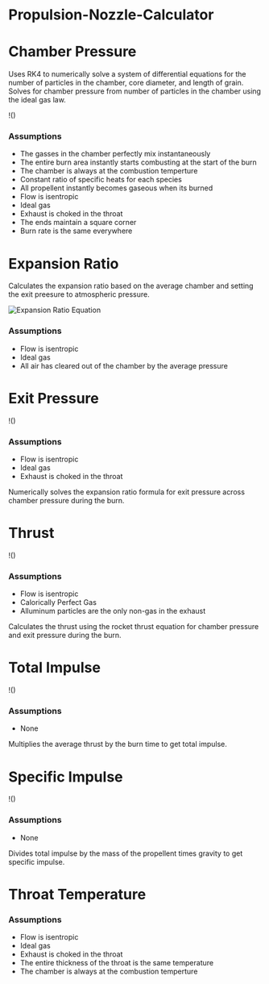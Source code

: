 # Propulsion-Nozzle-Calculator

# Chamber Pressure

Uses RK4 to numerically solve a system of differential equations for the number of particles in the chamber, core diameter, and length of grain. Solves for chamber pressure from number of particles in the chamber using the ideal gas law.

!()

### Assumptions <br />
 - The gasses in the chamber perfectly mix instantaneously <br />
 - The entire burn area instantly starts combusting at the start of the burn <br />
 - The chamber is always at the combustion temperture <br />
 - Constant ratio of specific heats for each species <br />
 - All propellent instantly becomes gaseous when its burned <br />
 - Flow is isentropic <br />
 - Ideal gas <br />
 - Exhaust is choked in the throat <br />
 - The ends maintain a square corner <br />
 - Burn rate is the same everywhere <br />
	

# Expansion Ratio

Calculates the expansion ratio based on the average chamber and setting the exit preesure to atmospheric pressure.

![Expansion Ratio Equation](https://ibb.co/VjFJPCr)

### Assumptions <br />
 - Flow is isentropic <br />
 - Ideal gas <br />
 - All air has cleared out of the chamber by the average pressure <br />


# Exit Pressure

!()

### Assumptions <br />
 - Flow is isentropic <br />
 - Ideal gas <br />
 - Exhaust is choked in the throat <br />

Numerically solves the expansion ratio formula for exit pressure across chamber pressure during the burn.


# Thrust

!()

### Assumptions <br />
 - Flow is isentropic <br />
 - Calorically Perfect Gas <br />
 - Alluminum particles are the only non-gas in the exhaust <br />

Calculates the thrust using the rocket thrust equation for chamber pressure and exit pressure during the burn.


# Total Impulse

!()

### Assumptions <br />
 - None <br />

Multiplies the average thrust by the burn time to get total impulse.


# Specific Impulse

!()

### Assumptions <br />
 - None <br />
	
Divides total impulse by the mass of the propellent times gravity to get specific impulse.


# Throat Temperature

### Assumptions <br />
 - Flow is isentropic <br />
 - Ideal gas <br />
 - Exhaust is choked in the throat <br />
 - The entire thickness of the throat is the same temperature <br />
 - The chamber is always at the combustion temperture <br />
	
